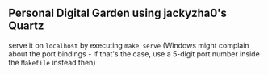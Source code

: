 ## Personal Digital Garden using jackyzha0's Quartz

serve it on `localhost` by executing `make serve` 
(Windows might complain about the port bindings - if that's the case, use a 5-digit port number inside the `Makefile` instead then)